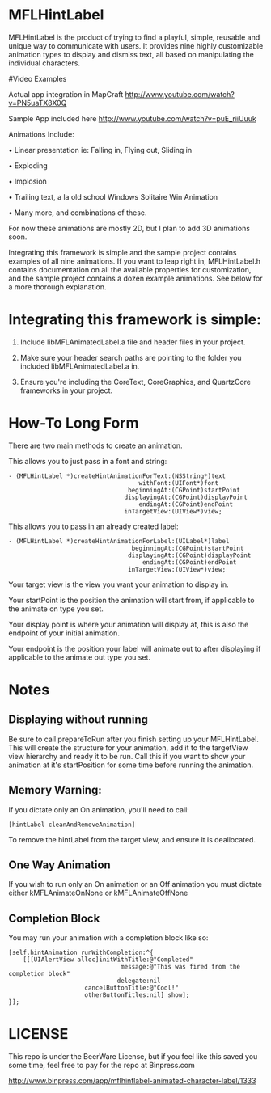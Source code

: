 MFLHintLabel
============

MFLHintLabel is the product of trying to find a playful, simple, reusable and unique way to communicate with users. It provides nine highly customizable animation types to display and dismiss text, all based on manipulating the individual characters.

#Video Examples

Actual app integration in MapCraft
http://www.youtube.com/watch?v=PN5uaTX8X0Q

Sample App included here
http://www.youtube.com/watch?v=puE_riiUuuk

Animations Include:

• Linear presentation ie: Falling in, Flying out, Sliding in

• Exploding

• Implosion

• Trailing text, a la old school Windows Solitaire Win Animation

• Many more, and combinations of these.

For now these animations are mostly 2D, but I plan to add 3D animations soon.

Integrating this framework is simple and the sample project contains examples of all nine animations. If you want to leap right in, MFLHintLabel.h contains documentation on all the available properties for customization, and the sample project contains a dozen example animations. See below for a more thorough explanation.


Integrating this framework is simple:
============

 1. Include libMFLAnimatedLabel.a file and header files in your project.

 2. Make sure your header search paths are pointing to the folder you included libMFLAnimatedLabel.a in.

 3. Ensure you're including the CoreText, CoreGraphics, and QuartzCore frameworks in your project.

How-To Long Form
============

There are two main methods to create an animation.

This allows you to just pass in a font and string:

    - (MFLHintLabel *)createHintAnimationForText:(NSString*)text
                                        withFont:(UIFont*)font
                                     beginningAt:(CGPoint)startPoint
                                    displayingAt:(CGPoint)displayPoint
                                        endingAt:(CGPoint)endPoint
                                    inTargetView:(UIView*)view;

This allows you to pass in an already created label:                                


    - (MFLHintLabel *)createHintAnimationForLabel:(UILabel*)label
                                      beginningAt:(CGPoint)startPoint
                                     displayingAt:(CGPoint)displayPoint
                                         endingAt:(CGPoint)endPoint
                                     inTargetView:(UIView*)view;

Your target view is the view you want your animation to display in.

Your startPoint is the position the animation will start from, if applicable to the animate on type you set.

Your display point is where your animation will display at, this is also the endpoint of your initial animation.

Your endpoint is the position your label will animate out to after displaying if applicable to the animate out type you set.

# Notes

## Displaying without running
Be sure to call prepareToRun after you finish setting up your MFLHintLabel. This will create the structure for your animation, add it to the targetView view hierarchy and ready it to be run. Call this if you want to show your animation at it's startPosition for some time before running the animation.

## Memory Warning:
If you dictate only an On animation, you'll need to call:

    [hintLabel cleanAndRemoveAnimation]

To remove the hintLabel from the target view, and ensure it is deallocated.

## One Way Animation

If you wish to run only an On animation or an Off animation you must dictate either kMFLAnimateOnNone or kMFLAnimateOffNone

## Completion Block

You may run your animation with a completion block like so:

    [self.hintAnimation runWithCompletion:^{
        [[[UIAlertView alloc]initWithTitle:@"Completed"
                                   message:@"This was fired from the completion block"
                                  delegate:nil
                         cancelButtonTitle:@"Cool!"
                         otherButtonTitles:nil] show];
    }];

LICENSE
==========

This repo is under the BeerWare License, but if you feel like this saved you some time, feel free to pay for the repo at Binpress.com

http://www.binpress.com/app/mflhintlabel-animated-character-label/1333
